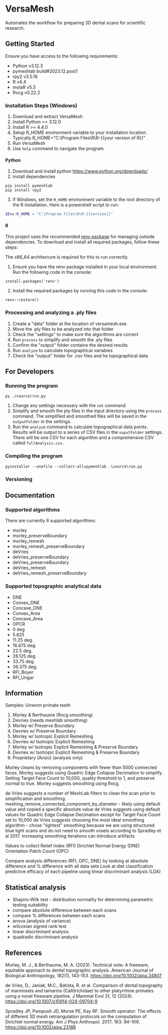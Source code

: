 # VersaMesh
Automates the workflow for preparing 3D dental scans for scientific research.

## Getting Started

Ensure you have access to the following requirements:

- Python v3.12.3
- pymeshlab build#2023.12.post1
- rpy2 v3.5.16
- R v4.4
- molaR v5.3
- Rvcg v0.22.2

### Installation Steps (Windows)

1. Download and extract VersaMesh
2. Install Python >= 3.12.0
3. Install R >= 4.4.0
4. Setup R_HOME environment variable to your installation location. Typically R_HOME="C:\Program Files\R\R-{{your version of R}}"
5. Run VersaMesh
6. Use `help` command to navigate the program

#### Python

1. Download and install python https://www.python.org/downloads/
2. install dependencies 
```
pip install pymeshlab
pip install rpy2
```

3. If Windows, set the `R_HOME` environment variable to the root directory of the R installation. Here is a powershell script to run:
```powershell
$Env:R_HOME = "C:\Program Files\R\R-{{version}}"
```

#### R
This project uses the recommended [renv package](https://ecorepsci.github.io/reproducible-science/renv.html) for managing outside dependencies. To download and install all required packages, follow these steps:

The x86_64 architecture is required for this to run correctly.

1. Ensure you have the renv package installed in your local environment. Run the following code in the console:

```
install.packages('renv')
```

2. Install the required packages by running this code in the console:
```
renv::restore()
```



### Processing and analyzing a .ply files

1. Create a "data" folder at the location of versamesh.exe
2. Move the .ply files to be analyzed into that folder
3. Check the "settings" to make sure the algorithms are correct
4. Run `process` to simplify and smooth the .ply files
5. Confirm the "output" folder contains the desired results
6. Run `analyze` to calculate topographical variables
7. Check the "output" folder for .csv files and he topographical data


## For Developers

### Running the program

`py ./source/run.py`

1. Change any settings necessary with the `set` command.
2. Simplify and smooth the ply files in the input directory using the `process` command. The simplified and smoothed files will be saved in the `outputFolder` in the settings.
3. Run the `analyze` command to calculate topographical data points. Results will be output to a series of CSV files in the `ouputFolder` settings. There will be one CSV for each algorithm and a comprehensive CSV called `fullAnalysis.csv`.

### Compiling the program

`pyinstaller --onefile --collect-all=pymeshlab .\source\run.py`

### Versioning

## Documentation

### Supported algorithms

There are currently 8 supported algorithms:

- morley
- morley_preserveBoundary
- morley_remesh
- morley_remesh_preserveBoundary
- deVries
- deVries_preserveBoundary
- deVries_preserveBoundary
- deVries_remesh
- deVries_remesh_preserveBoundary

### Supported topographic analytical data 

- DNE
- Convex_DNE
- Concave_DNE
- Convex_Area
- Concave_Area
- OPCR
- 0 deg
- 5.625
- 11.25 deg.
- 16.875 deg.
- 22.5 deg.
- 28.125 deg.
- 33.75 deg.
- 39.375 deg.
- RFI_Boyer
- RFI_Ungar

## Information

Samples: Unworn primate teeth

1. Morley & Berthaume (Rvcg smoothing)
2. Devries (needs meshlab smoothing)
3. Morley w/ Preserve Boundary
4. Devries w/ Preserve Boundary
5. Morley w/ Isotropic Explicit Remeshing
6. Devries w/ Isotropic Explicit Remeshing
7. Morley w/ Isotropic Explicit Remeshing & Preserve Boundary
8. Devries w/ Isotropic Explicit Remeshing & Preserve Boundary
9. Proprietary (Avizo) (analysis only)

Morley cleans by removing components with fewer than 5000 connected faces.
Morley suggests using Quadric Edge Collapse Decimation to simplify. Setting Target Face Count to 10,000, quality threshold to 1, and preserve normal to true.
Morley suggests smoothing using Rvcg.

de Vries suggests a number of MeshLab filters to clean the scan prior to simplification and smoothing.
meshing_remove_connected_component_by_diameter
    - likely using default value and copied a specific absolute value
de Vries suggests using default values for Quadric Edge Collapse Decimation except for Target Face Count set to 10,000
de Vries suggests choosing the most ideal smoothing algorithm
    - chose "lightest" smoothing because we are using structured blue light scans and do not need to smooth voxels according to Spradley et al 2017. Increasing smoothing iterations can introduce artifacts

Values to collect
Relief Index (RFI)
Dirichlet Normal Energy (DNE)
Orientation Patch Count (OPC)

Compare analysis differences (RFI, OPC, DNE) by looking at absolute difference and % difference with all data sets
Look at diet classification predictive efficacy of each pipeline using linear discriminant analysis (LDA)

## Statistical analysis

- Shapiro-Wilk test - distribution normality for determining parametric testing suitability
- compare absolute difference between each scans
- compare % differences between each scans
- anova (analysis of variance)
- wilcoxian signed rank test
- linear discriminant analysis
- quadradic discriminant analysis

## References

Morley, M. J., & Berthaume, M. A. (2023). Technical note: A freeware, equitable approach to dental topographic analysis. American Journal of Biological Anthropology, 182(1), 143-153. https://doi.org/10.1002/ajpa.24807

de Vries, D., Janiak, M.C., Batista, R. et al. Comparison of dental topography of marmosets and tamarins (Callitrichidae) to other platyrrhine primates using a novel freeware pipeline. J Mammal Evol 31, 12 (2024). https://doi.org/10.1007/s10914-024-09704-9

Spradley JP, Pampush JD, Morse PE, Kay RF. Smooth operator: The effects of different 3D mesh retriangulation protocols on the computation of Dirichlet normal energy. Am J Phys Anthropol. 2017; 163: 94–109. https://doi.org/10.1002/ajpa.23188